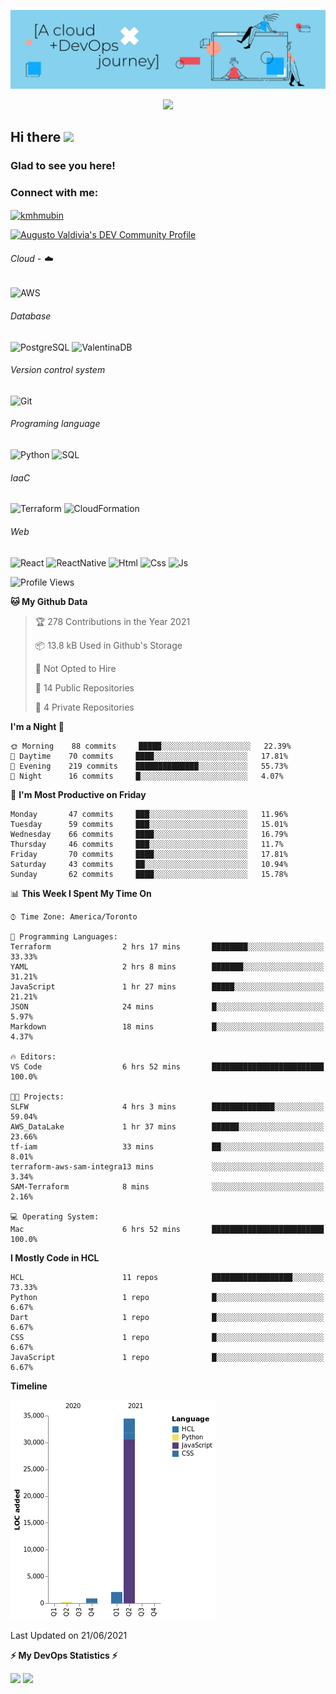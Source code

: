 ![Banner](https://github.com/ValAug/ValAug/blob/master/cover.png)

<!-- retro visitor counter -->
<p align="center"> 
  <img src="https://profile-counter.glitch.me/{ValAug}/count.svg" />
</p>



<!-- welcome message -->
<h2>Hi there <img src="https://media.giphy.com/media/hvRJCLFzcasrR4ia7z/giphy.gif" width="25px"></h2>

<h3>Glad to see you here!</h3>


<!-- Connect with me -->
<h3 align="left">Connect with me:</h3>
<p align="left">
<a href="https://www.linkedin.com/in/augustovaldivia/" target="blank"><img align="center" src="https://github.com/kmhmubin/kmhmubin/blob/master/assets/linkedin.svg" alt="kmhmubin" height="30" width="30" /></a>
</p>

<a href="https://dev.to/valaug">
  <img src="https://d2fltix0v2e0sb.cloudfront.net/dev-badge.svg" alt="Augusto Valdivia's DEV Community Profile" height="30" width="30">
</a>


###### Cloud - :cloud:

![AWS](https://img.shields.io/badge/-AWS-000000?style=flat&logo=Amazon%20AWS&logoColor=FF9900)


###### Database

![PostgreSQL](https://img.shields.io/badge/-PostgreSQL-000000?style=flat&logo=PostgreSQL&logoColor=336791)
![ValentinaDB](https://img.shields.io/badge/-ValentinaDB-000000?style=flat&logo=ValentinaDB&logoColor=336791)


###### Version control system

![Git](https://img.shields.io/badge/-Git-000000?style=flat&logo=Git&logoColor=F05032)

###### Programing language
![Python](https://img.shields.io/badge/-Python-000000?style=flat&logo=Python)
![SQL](https://img.shields.io/badge/-SQL-000000?style=flat&logo=SQL)


###### IaaC
![Terraform](https://img.shields.io/badge/-Terraform-000000?style=flat&logo=Terraform)
![CloudFormation](https://img.shields.io/badge/-CloudFormation-000000?style=flat&logo=Color=FF9900)

###### Web
![React](https://img.shields.io/badge/-React-000000?style=flat&logo=React)
![ReactNative](https://img.shields.io/badge/-ReactNative-000000?style=flat&logo=ReactNative)
![Html](https://img.shields.io/badge/-Html-000000?style=flat&logo=Html)
![Css](https://img.shields.io/badge/-Css-000000?style=flat&logo=Css)
![Js](https://img.shields.io/badge/-Js-000000?style=flat&logo=Js)

<!--START_SECTION:waka-->
![Profile Views](http://img.shields.io/badge/Profile%20Views-0-blue)

**🐱 My Github Data** 

> 🏆 278 Contributions in the Year 2021
 > 
> 📦 13.8 kB Used in Github's Storage 
 > 
> 🚫 Not Opted to Hire
 > 
> 📜 14 Public Repositories 
 > 
> 🔑 4 Private Repositories  
 > 
**I'm a Night 🦉** 

```text
🌞 Morning    88 commits     █████░░░░░░░░░░░░░░░░░░░░   22.39% 
🌆 Daytime    70 commits     ████░░░░░░░░░░░░░░░░░░░░░   17.81% 
🌃 Evening    219 commits    ██████████████░░░░░░░░░░░   55.73% 
🌙 Night      16 commits     █░░░░░░░░░░░░░░░░░░░░░░░░   4.07%

```
📅 **I'm Most Productive on Friday** 

```text
Monday       47 commits     ███░░░░░░░░░░░░░░░░░░░░░░   11.96% 
Tuesday      59 commits     ███░░░░░░░░░░░░░░░░░░░░░░   15.01% 
Wednesday    66 commits     ████░░░░░░░░░░░░░░░░░░░░░   16.79% 
Thursday     46 commits     ███░░░░░░░░░░░░░░░░░░░░░░   11.7% 
Friday       70 commits     ████░░░░░░░░░░░░░░░░░░░░░   17.81% 
Saturday     43 commits     ██░░░░░░░░░░░░░░░░░░░░░░░   10.94% 
Sunday       62 commits     ████░░░░░░░░░░░░░░░░░░░░░   15.78%

```


📊 **This Week I Spent My Time On** 

```text
⌚︎ Time Zone: America/Toronto

💬 Programming Languages: 
Terraform                2 hrs 17 mins       ████████░░░░░░░░░░░░░░░░░   33.33% 
YAML                     2 hrs 8 mins        ███████░░░░░░░░░░░░░░░░░░   31.21% 
JavaScript               1 hr 27 mins        █████░░░░░░░░░░░░░░░░░░░░   21.21% 
JSON                     24 mins             █░░░░░░░░░░░░░░░░░░░░░░░░   5.97% 
Markdown                 18 mins             █░░░░░░░░░░░░░░░░░░░░░░░░   4.37%

🔥 Editors: 
VS Code                  6 hrs 52 mins       █████████████████████████   100.0%

🐱‍💻 Projects: 
SLFW                     4 hrs 3 mins        ██████████████░░░░░░░░░░░   59.04% 
AWS_DataLake             1 hr 37 mins        ██████░░░░░░░░░░░░░░░░░░░   23.66% 
tf-iam                   33 mins             ██░░░░░░░░░░░░░░░░░░░░░░░   8.01% 
terraform-aws-sam-integra13 mins             ░░░░░░░░░░░░░░░░░░░░░░░░░   3.34% 
SAM-Terraform            8 mins              ░░░░░░░░░░░░░░░░░░░░░░░░░   2.16%

💻 Operating System: 
Mac                      6 hrs 52 mins       █████████████████████████   100.0%

```

**I Mostly Code in HCL** 

```text
HCL                      11 repos            ██████████████████░░░░░░░   73.33% 
Python                   1 repo              █░░░░░░░░░░░░░░░░░░░░░░░░   6.67% 
Dart                     1 repo              █░░░░░░░░░░░░░░░░░░░░░░░░   6.67% 
CSS                      1 repo              █░░░░░░░░░░░░░░░░░░░░░░░░   6.67% 
JavaScript               1 repo              █░░░░░░░░░░░░░░░░░░░░░░░░   6.67%

```


**Timeline**

![Chart not found](https://raw.githubusercontent.com/ValAug/ValAug/master/charts/bar_graph.png) 


 Last Updated on 21/06/2021
<!--END_SECTION:waka-->

<!-- GitHub stats -->
<b>⚡ My DevOps Statistics ⚡</b>

<p>
<!-- GitHub Stats -->
<img height="180em" src="https://github-readme-stats.vercel.app/api?username=ValAug&show_icons=true&hide_border=true" />

<!-- Most Used Languages -->
<img height="180em" src="https://github-readme-stats.vercel.app/api/top-langs/?username=ValAug&exclude_repo=KNN-Image-Classification&show_icons=true&hide_border=true&layout=compact&langs_count=8"/>
</p>

<!--
**ValAug/ValAug** is a ✨ _special_ ✨ repository because its `README.md` (this file) appears on your GitHub profile.

Here are some ideas to get you started:

- 🔭 I’m currently working on ...
- 🌱 I’m currently learning ...
- 👯 I’m looking to collaborate on ...
- 🤔 I’m looking for help with ...
- 💬 Ask me about ...
- 📫 How to reach me: ...
- 😄 Pronouns: ...
- ⚡ Fun fact: ...
-->
